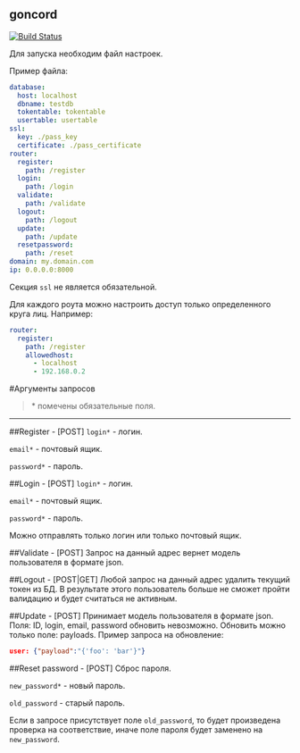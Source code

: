 goncord
-------

[![Build Status](https://travis-ci.org/herald-it/goncord.svg?branch=master)](https://travis-ci.org/herald-it/goncord)

Для запуска необходим файл настроек.

Пример файла: 
```yaml
database:
  host: localhost
  dbname: testdb
  tokentable: tokentable
  usertable: usertable
ssl:
  key: ./pass_key
  certificate: ./pass_certificate
router:
  register: 
    path: /register
  login: 
    path: /login
  validate: 
    path: /validate
  logout: 
    path: /logout
  update: 
    path: /update
  resetpassword:
    path: /reset
domain: my.domain.com
ip: 0.0.0.0:8000
```
Секция `ssl` не является обязательной.

Для каждого роута можно настроить доступ только определенного круга лиц.
Например:
```yaml
router:
  register:
    path: /register
    allowedhost:
      - localhost
      - 192.168.0.2
```
#Аргументы запросов
> \* помечены обязательные поля.
-------

##Register - [POST]
`login*` - логин.

`email*` - почтовый ящик.

`password*` - пароль.


##Login - [POST]
`login*` - логин.

`email*` - почтовый ящик.

`password*` - пароль.

Можно отправлять только логин или только почтовый ящик.

##Validate - [POST]
Запрос на данный адрес вернет модель пользователя в формате json.

##Logout - [POST|GET]
Любой запрос на данный адрес удалить текущий токен из БД.
В результате этого пользователь больше не сможет пройти валидацию
и будет считаться не активным.

##Update - [POST]
Принимает модель пользователя в формате json.
Поля: ID, login, email, password обновить невозможно.
Обновить можно только поле: payloads.
Пример запроса на обновление:
```json
user: {"payload":"{'foo': 'bar'}"}
```

##Reset password - [POST]
Сброс пароля.

`new_password*` - новый пароль.

`old_password` - старый пароль.

Если в запросе присутствует поле `old_password`, то будет произведена проверка на соответствие, иначе поле пароля будет заменено на `new_password`.
